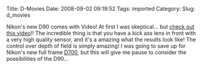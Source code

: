 Title: D-Movies
Date: 2008-09-02 09:19:52
Tags: imported
Category: 
Slug: d_movies

Nikon's new D90 comes with Video!  At first I was skeptical... but <a href="http://chsvimg.nikon.com/products/imaging/lineup/d90/en/d-movie/">check out this video</a>!!  The incredible thing is that you have a kick ass lens in front with a very high quality sensor, and it's a amazing what the results look like!  The control over depth of field is simply amazing!  I was going to save up for Nikon's new full frame <a href="http://www.dpreview.com/previews/nikond700/">D700</a>, but this will give me pause to consider the possibilities of the D90...
